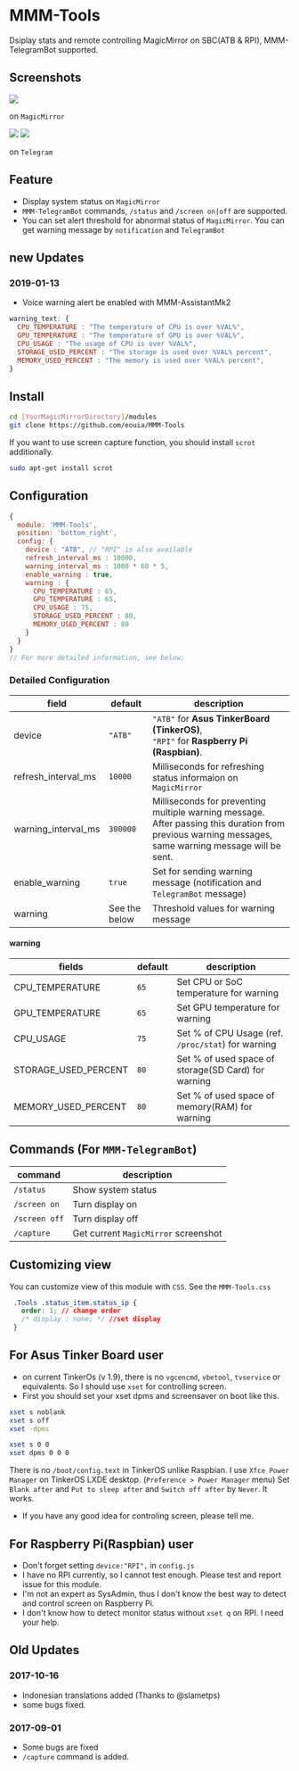 # MMM-Tools
Dsiplay stats and remote controlling MagicMirror on SBC(ATB &amp; RPI), MMM-TelegramBot supported.

## Screenshots
![](https://github.com/eouia/MMM-Tools/blob/master/capture2.jpg)

on `MagicMirror`

![](https://github.com/eouia/MMM-Tools/blob/master/capture1.jpg) ![](https://github.com/eouia/MMM-Tools/blob/master/capture4.jpg)

on `Telegram`

## Feature
- Display system status on `MagicMirror`
- `MMM-TelegramBot` commands, `/status` and `/screen on|off` are supported.
- You can set alert threshold for abnormal status of `MagicMirror`. You can get warning message by `notification` and `TelegramBot`

## new Updates
### 2019-01-13
- Voice warning alert be enabled with MMM-AssistantMk2
```js
warning_text: {
  CPU_TEMPERATURE : "The temperature of CPU is over %VAL%",
  GPU_TEMPERATURE : "The temperature of GPU is over %VAL%",
  CPU_USAGE : "The usage of CPU is over %VAL%",
  STORAGE_USED_PERCENT : "The storage is used over %VAL% percent",
  MEMORY_USED_PERCENT : "The memory is used over %VAL% percent",
}
```


## Install
```sh
cd [YourMagicMirrorDirectory]/modules
git clone https://github.com/eouia/MMM-Tools
```

If you want to use screen capture function, you should install `scrot` additionally.
```sh
sudo apt-get install scrot
```

## Configuration
```javascript
{
  module: 'MMM-Tools',
  position: 'bottom_right',
  config: {
    device : "ATB", // "RPI" is also available
    refresh_interval_ms : 10000,
    warning_interval_ms : 1000 * 60 * 5,
    enable_warning : true,
    warning : {
      CPU_TEMPERATURE : 65,
      GPU_TEMPERATURE : 65,
      CPU_USAGE : 75,
      STORAGE_USED_PERCENT : 80,
      MEMORY_USED_PERCENT : 80
    }
  }
}
// For more detailed information, see below;
```

### Detailed Configuration
|field | default | description
|--- |--- |---
|device | `"ATB"` | `"ATB"` for **Asus TinkerBoard (TinkerOS)**, <br/>`"RPI"` for **Raspberry Pi (Raspbian)**.
|refresh_interval_ms | `10000` | Milliseconds for refreshing status informaion on `MagicMirror`
|warning_interval_ms | `300000` | Milliseconds for preventing multiple warning message. After passing this duration from previous warning messages, same warning message will be sent.
|enable_warning | `true` | Set for sending warning message (notification and `TelegramBot` message)
|warning | See the below | Threshold values for warning message
#### warning
|fields | default | description
|--- |--- |---
| CPU_TEMPERATURE | `65` | Set CPU or SoC temperature for warning
| GPU_TEMPERATURE | `65` | Set GPU temperature for warning
| CPU_USAGE | `75` | Set % of CPU Usage (ref. `/proc/stat`) for warning
| STORAGE_USED_PERCENT | `80` | Set % of used space of storage(SD Card) for warning
| MEMORY_USED_PERCENT | `80` | Set % of used space of memory(RAM) for warning

## Commands (For `MMM-TelegramBot`)
|command | description
|--- |---
|`/status` | Show system status
|`/screen on` | Turn display on
|`/screen off` | Turn display off
|`/capture` | Get current `MagicMirror` screenshot

## Customizing view
You can customize view of this module with `CSS`. See the `MMM-Tools.css`
```css
 .Tools .status_item.status_ip {
   order: 1; // change order
   /* display : none; */ //set display
 }
```

## For Asus Tinker Board user
- on current TinkerOs (v 1.9), there is no `vgcencmd`, `vbetool`, `tvservice` or equivalents. So I should use `xset` for controlling screen.
- First you should set your xset dpms and screensaver on boot like this.
```sh
xset s noblank
xset s off
xset -dpms

xset s 0 0
xset dpms 0 0 0
```
There is no `/boot/config.text` in TinkerOS unlike Raspbian. I use `Xfce Power Manager` on TinkerOS LXDE desktop. (`Preference > Power Manager` menu)
Set `Blank after` and `Put to sleep after` and `Switch off after` by `Never`. It works.
- If you have any good idea for controling screen, please tell me.


## For Raspberry Pi(Raspbian) user
- Don't forget setting `device:"RPI",` in `config.js`
- I have no RPI currently, so I cannot test enough. Please test and report issue for this module.
- I'm not an expert as SysAdmin, thus I don't know the best way to detect and control screen on Raspberry Pi.
- I don't know how to detect monitor status without `xset q` on RPI. I need your help.

## Old Updates
### 2017-10-16
- Indonesian translations added (Thanks to @slametps)
- some bugs fixed.

### 2017-09-01
- Some bugs are fixed
- `/capture` command is added.
